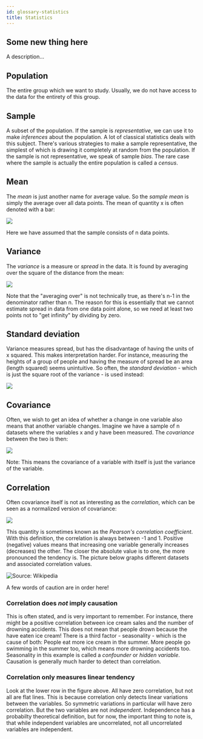 ```yaml
---
id: glossary-statistics
title: Statistics
---
```


## Some new thing here
A description...

## Population
The entire group which we want to study. Usually, we do not have access to the data for the entirety of this group.

## Sample
A subset of the population. If the sample is _representative_, we can use it to make _inferences_ about the population. A lot of classical statistics deals with this subject. There's various strategies to make a sample representative, the simplest of which is drawing it completely at random from the population. If the sample is not representative, we speak of sample _bias_. The rare case where the sample is actually the entire population is called a _census_.

## Mean
The _mean_ is just another name for average value. So the _sample mean_ is simply the average over all data points. The mean of quantity x is often denoted with a bar:

![](http://chart.apis.google.com/chart?cht=tx&chl={\bar{x}=\frac{1}{n}\sum_{i=1}^n%20x_i})

Here we have assumed that the sample consists of n data points.

## Variance
The _variance_ is a measure or _spread_ in the data. It is found by averaging over the square of the distance from the mean:

![](http://chart.apis.google.com/chart?cht=tx&chl=\textrm{var}(x)=\frac{1}{n-1}\sum_{i=1}^n(x_i-\bar{x})^2)

Note that the "averaging over" is not technically true, as there's n-1 in the denominator rather than n. The reason for this is essentially that we cannot estimate spread in data from one data point alone, so we need at least two points not to "get infinity" by dividing by zero.

## Standard deviation
Variance measures spread, but has the disadvantage of having the units of x squared. This makes interpretation harder. For instance, measuring the heights of a group of people and having the measure of spread be an area (length squared) seems unintuitive. So often, the _standard deviation_ - which is just the square root of the variance - is used instead:

![](http://chart.apis.google.com/chart?cht=tx&chl=\sigma_x=\sqrt{\textrm{var}(x)}=\sqrt{\frac{1}{n-1}\sum_{i=1}^n(x_i-\bar{x})^2})

## Covariance
Often, we wish to get an idea of whether a change in one variable also means that another variable changes. Imagine we have a sample of n datasets where the variables x and y have been measured. The _covariance_ between the two is then:

![](http://chart.apis.google.com/chart?cht=tx&chl=\textrm{cov}(x,y)=\frac{1}{n-1}\sum_{i=1}^n(x_i-\bar{x})(y_i-\bar{y}))

Note: This means the covariance of a variable with itself is just the variance of the variable.

## Correlation
Often covariance itself is not as interesting as the _correlation_, which can be seen as a normalized version of covariance:

![](http://chart.apis.google.com/chart?cht=tx&chl=r_{xy}=\textrm{cor}(x,y)=\frac{\textrm{cov}(x,y)}{\sigma_x\sigma_y})

This quantity is sometimes known as the _Pearson's correlation coefficient_. With this definition, the correlation is always between -1 and 1. Positive (negative) values means that increasing one variable generally increases (decreases) the other. The closer the absolute value is to one, the more pronounced the tendency is. The picture below graphs different datasets and associated correlation values.

![Source: Wikipedia](https://i.stack.imgur.com/AcC3d.png)

A few words of caution are in order here!

### Correlation does *not* imply causation
This is often stated, and is very important to remember. For instance, there might be a positive correlation between ice cream sales and the number of drowning accidents. This does not mean that people drown because the have eaten ice cream! There is a third factor - seasonality - which is the cause of both: People eat more ice cream in the summer. More people go swimming in the summer too, which means more drowning accidents too. Seasonality in this example is called a _confounder_ or _hidden variable_. Causation is generally much harder to detect than correlation.

### Correlation only measures linear tendency
Look at the lower row in the figure above. All have zero correlation, but not all are flat lines. This is because correlation only detects linear variations between the variables. So symmetric variations in particular will have zero correlation. But the two variables are not _independent_. Independence has a probabilty theoretical definition, but for now, the important thing to note is, that while independent variables are uncorrelated, not all uncorrelated variables are independent.